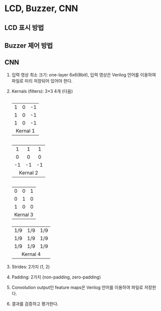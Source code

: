 # LCD, Buzzer, CNN

## LCD 표시 방법

## Buzzer 제어 방법

## CNN
1. 입력 영상 최소 크기: one-layer 6x6(8bit), 입력 영상은 Verilog 언어를 이용하여 파일로 미리 저장되어 있어야 한다. 

2. Kernals (filters): 3&times;3 4개 (다음)<br>
    <table style="display:inline-block; float:left; margin-right:20px;">
    <tbody style="text-align:center;">
        <tr>
            <td>1</td>
            <td>0</td>
            <td>-1</td>
        </tr>
        <tr>
            <td>1</td>
            <td>0</td>
            <td>-1</td>
        </tr>
        <tr>
            <td>1</td>
            <td>0</td>
            <td>-1</td>
        </tr>
        <tr>
            <td colspan="3">Kernal 1</td>
        </tr>
    </tbody>
    </table>

    <table style="display:inline-block; float:left; margin-right:20px;">
    <tbody style="text-align:center;">
        <tr>
            <td>1</td>
            <td>1</td>
            <td>1</td>
        </tr>
        <tr>
            <td>0</td>
            <td>0</td>
            <td>0</td>
        </tr>
        <tr>
            <td>-1</td>
            <td>-1</td>
            <td>-1</td>
        </tr>
        <tr>
            <td colspan="3">Kernal 2</td>
        </tr>
    </tbody>
    </table>

    <table style="display:inline-block; float:left; margin-right:20px;">
    <tbody style="text-align:center;">
        <tr>
            <td>0</td>
            <td>0</td>
            <td>1</td>
        </tr>
        <tr>
            <td>0</td>
            <td>1</td>
            <td>0</td>
        </tr>
        <tr>
            <td>1</td>
            <td>0</td>
            <td>0</td>
        </tr>
        <tr>
            <td colspan="3">Kernal 3</td>
        </tr>
    </tbody>
    </table>
    
    <table>
    <tbody style="display:inline-block; text-align:center;">
        <tr>
            <td>1/9</td>
            <td>1/9</td>
            <td>1/9</td>
        </tr>
        <tr>
            <td>1/9</td>
            <td>1/9</td>
            <td>1/9</td>
        </tr>
        <tr>
            <td>1/9</td>
            <td>1/9</td>
            <td>1/9</td>
        </tr>
        <tr>
            <td colspan="3">Kernal 4</td>
        </tr>
    </tbody>
    </table>

3. Strides: 2가지 (1, 2)

4. Padding: 2가지 (non-padding, zero-padding)

5. Convolution output인 feature maps은 Verilog 언어를 이용하여 파일로 저장한다.

6. 결과를 검증하고 평가한다.